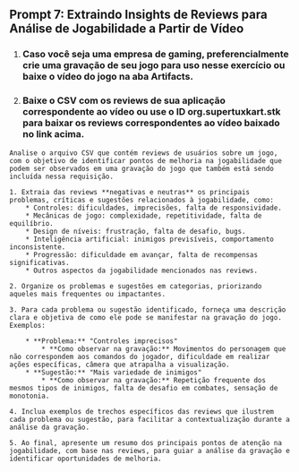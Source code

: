 ## Prompt 7: Extraindo Insights de Reviews para Análise de Jogabilidade a Partir de Vídeo

1. ### Caso você seja uma empresa de gaming, preferencialmente crie uma gravação de seu jogo para uso nesse exercício ou baixe o vídeo do jogo na aba **Artifacts**.

2. ### Baixe o CSV com os reviews de sua aplicação correspondente ao vídeo ou use o ID **org.supertuxkart.stk** para baixar os reviews correspondentes ao vídeo baixado no link acima.

```
Analise o arquivo CSV que contém reviews de usuários sobre um jogo, com o objetivo de identificar pontos de melhoria na jogabilidade que podem ser observados em uma gravação do jogo que também está sendo incluída nessa requisição.

1. Extraia das reviews **negativas e neutras** os principais problemas, críticas e sugestões relacionados à jogabilidade, como:
    * Controles: dificuldades, imprecisões, falta de responsividade.
    * Mecânicas de jogo: complexidade, repetitividade, falta de equilíbrio.
    * Design de níveis: frustração, falta de desafio, bugs.
    * Inteligência artificial: inimigos previsíveis, comportamento inconsistente.
    * Progressão: dificuldade em avançar, falta de recompensas significativas.
    * Outros aspectos da jogabilidade mencionados nas reviews.

2. Organize os problemas e sugestões em categorias, priorizando aqueles mais frequentes ou impactantes.

3. Para cada problema ou sugestão identificado, forneça uma descrição clara e objetiva de como ele pode se manifestar na gravação do jogo. Exemplos:

    * **Problema:** "Controles imprecisos"
        * **Como observar na gravação:** Movimentos do personagem que não correspondem aos comandos do jogador, dificuldade em realizar ações específicas, câmera que atrapalha a visualização.
    * **Sugestão:** "Mais variedade de inimigos"
        * **Como observar na gravação:** Repetição frequente dos mesmos tipos de inimigos, falta de desafio em combates, sensação de monotonia.

4. Inclua exemplos de trechos específicos das reviews que ilustrem cada problema ou sugestão, para facilitar a contextualização durante a análise da gravação.

5. Ao final, apresente um resumo dos principais pontos de atenção na jogabilidade, com base nas reviews, para guiar a análise da gravação e identificar oportunidades de melhoria.
```


